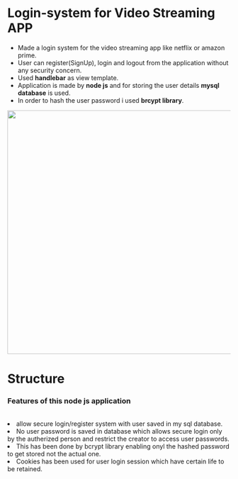 # Login-system for Video Streaming APP
* Made a login system for the video streaming app like netflix or amazon prime.
* User can register(SignUp), login and logout from the application without any security concern.
* Used **handlebar** as view template.
* Application is made by **node js** and for storing the user details **mysql database** is used.
* In order to hash the user password i used **brcypt library**. 

<img src="https://i.imgur.com/AAzmkEqundefined.gif" width="850" height="550"/>


<h1>Structure</h1>
<h3>Features of this node js application</h3><br>
<li> allow secure login/register system with user saved in my sql database.</li>
<li> No user password is saved in database which allows secure login only by the autherized person and restrict the creator to access user passwords.</li>
<li> This has been done by bcrypt library enabling onyl the hashed password to get stored not the actual one.</li>
<li>Cookies has been used for user login session which have certain life to be retained.</li>
